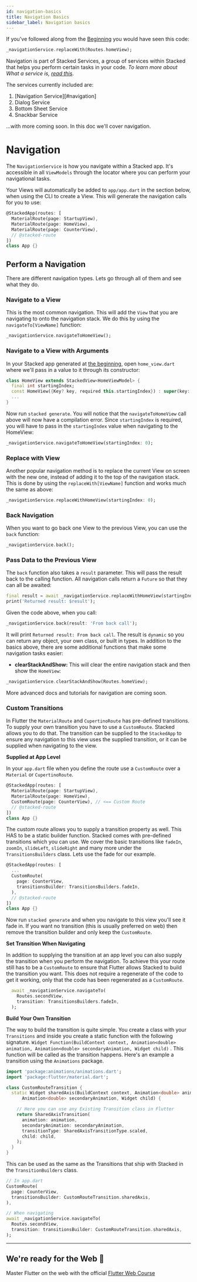 ```yaml
---
id: navigation-basics
title: Navigation Basics
sidebar_label: Navigation basics
---
```


If you've followed along from the [Beginning](00-overview.md) you would have seen this code:

```dart
_navigationService.replaceWith(Routes.homeView);
```

Navigation is part of Stacked Services, a group of services within Stacked that helps you perform certain tasks in your code. _To learn more about What a service is, [read this](/basics-in-depth/services.md)_.

The services currently included are:

1. [Navigation Service][#navigation]
2. Dialog Service
3. Bottom Sheet Service
4. Snackbar Service

...with more coming soon. In this doc we'll cover navigation.


# Navigation

The `NavigationService` is how you navigate within a Stacked app. It's accessible in all `ViewModels` through the locator where you can perform your navigational tasks.

Your Views will automatically be added to `app/app.dart` in the section below, when using the CLI to create a View. This will generate the navigation calls for you to use:

```dart lib/app/app.dart
@StackedApp(routes: [
  MaterialRoute(page: StartupView),
  MaterialRoute(page: HomeView),
  MaterialRoute(page: CounterView),
  // @stacked-route
])
class App {}
```


## Perform a Navigation

There are different navigation types. Lets go through all of them and see what they do.

### Navigate to a View

This is the most common navigation. This will add the `View` that you are navigating to onto the navigation stack. We do this by using the `navigateTo[ViewName]` function:

```dart
_navigationService.navigateToHomeView();
```

### Navigate to a View with Arguments

In your Stacked app generated at [the beginning](00-overview.md), open `home_view.dart` where we'll pass in a value to it through its constructor:

```dart
class HomeView extends StackedView<HomeViewModel> {
  final int startingIndex;
  const HomeView({Key? key, required this.startingIndex}) : super(key: key);
  ...
}
```

Now run `stacked generate`. You will notice that the `navigateToHomeView` call above will now have a compilation error. Since `startingIndex` is required, you will have to pass in the `startingIndex` value when navigating to the HomeView:

```dart
_navigationService.navigateToHomeView(startingIndex: 0);
```

### Replace with View

Another popular navigation method is to replace the current View on screen with the new one, instead of adding it to the top of the navigation stack. This is done by using the `replaceWith[ViewName]` function and works much the same as above:

```dart
_navigationService.replaceWithHomeView(startingIndex: 0);
```

### Back Navigation

When you want to go back one View to the previous View, you can use the `back` function:

```dart
_navigationService.back();
```

### Pass Data to the Previous View

The `back` function also takes a `result` parameter. This will pass the result back to the calling function. All navigation calls return a `Future` so that they can all be awaited:

```dart
final result = await _navigationService.replaceWithHomeView(startingIndex: 0);
print('Returned result: $result');
```

Given the code above, when you call:

```dart
_navigationService.back(result: 'From back call');
```

It will print `Returned result: From back call`. The result is `dynamic` so you can return any object, your own class, or built in types. In addition to the basics above, there are some additional functions that make some navigation tasks easier:

- **clearStackAndShow:** This will clear the entire navigation stack and then show the `HomeView`:

```dart
_navigationService.clearStackAndShow(Routes.homeView);
```

More advanced docs and tutorials for navigation are coming soon.

### Custom Transitions

In Flutter the `MaterialRoute` and `CupertinoRoute` has pre-defined transitions. To supply your own transition you have to use a `CustomRoute`. Stacked allows you to do that. The transition can be supplied to the `StackedApp` to ensure any navigation to this view uses the supplied transition, or it can be supplied when navigating to the view. 

**Supplied at App Level**

In your `app.dart` file when you define the route use a `CustomRoute` over a `Material` or `CupertinoRoute`.

```dart
@StackedApp(routes: [
  MaterialRoute(page: StartupView),
  MaterialRoute(page: HomeView),
  CustomRoute(page: CounterView), // <== Custom Route
  // @stacked-route
])
class App {}
```

The custom route allows you to supply a transition property as well. This HAS to be a static builder function. Stacked comes with pre-defined transitions which you can use. We cover the basic transitions like `fadeIn`, `zoomIn`, `slideLeft`, `slideRight` and many more under the `TransitionsBuilders` class. Lets use the fade for our example.

```dart
@StackedApp(routes: [
  ...
  CustomRoute(
    page: CounterView, 
    transitionsBuilder: TransitionsBuilders.fadeIn,
  ),
  // @stacked-route
])
class App {}
```

Now run `stacked generate` and when you navigate to this view you'll see it fade in. If you want no transition (this is usually preferred on web) then remove the transition builder and only keep the `CustomRoute`.

**Set Transition When Navigating**

In addition to supplying the transition at an app level you can also supply the transition when you perform the navigation. To achieve this your route still has to be a `CustomRoute` to ensure that Flutter allows Stacked to build the transition you want. This does not require a regenerate of the code to get it working, only that the code has been regenerated as a `CustomRoute`.

```dart
  await _navigationService.navigateTo(
    Routes.secondView,
    transition: TransitionsBuilders.fadeIn,
  );
```

**Build Your Own Transition**

The way to build the transition is quite simple. You create a class with your `Transitions` and inside you create a static function with the following signature. `Widget Function(BuildContext context, Animation<double> animation, Animation<double> secondaryAnimation, Widget child)` . This function will be called as the transition happens. Here's an example a transition using the `Animations` package.

```dart
import 'package:animations/animations.dart';
import 'package:flutter/material.dart';

class CustomRouteTransition {
  static Widget sharedAxis(BuildContext context, Animation<double> animation,
      Animation<double> secondaryAnimation, Widget child) {

    // Here you can use any Existing Transition class in Flutter
    return SharedAxisTransition(
      animation: animation,
      secondaryAnimation: secondaryAnimation,
      transitionType: SharedAxisTransitionType.scaled,
      child: child,
    );
  }
}
```

This can be used as the same as the Transitions that ship with Stacked in the `TransitionBuilders` class. 

```dart
// In app.dart
CustomRoute(
  page: CounterView, 
  transitionsBuilder: CustomRouteTransition.sharedAxis,
),

// When navigating
await _navigationService.navigateTo(
  Routes.secondView,
  transition: transitionsBuilder: CustomRouteTransition.sharedAxis,
);
```

---

## We're ready for the Web 🚀

Master Flutter on the web with the official [Flutter Web Course](https://masterflutterweb.carrd.co/)

